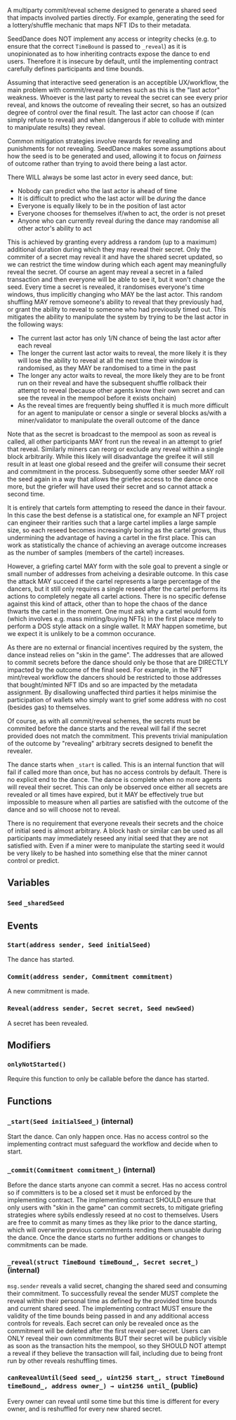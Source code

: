 A multiparty commit/reveal scheme designed to generate a shared
seed that impacts involved parties directly. For example, generating the
seed for a lottery/shuffle mechanic that maps NFT IDs to their metadata.

SeedDance does NOT implement any access or integrity checks (e.g. to ensure
that the correct `TimeBound` is passed to `_reveal`) as it is unopinionated
as to how inheriting contracts expose the dance to end users. Therefore it
is insecure by default, until the implementing contract carefully defines
participants and time bounds.

Assuming that interactive seed generation is an acceptible UX/workflow, the
main problem with commit/reveal schemes such as this is the "last actor"
weakness. Whoever is the last party to reveal the secret can see every
prior reveal, and knows the outcome of revealing their secret, so has an
outsized degree of control over the final result. The last actor can choose
if (can simply refuse to reveal) and when (dangerous if able to collude
with minter to manipulate results) they reveal.

Common mitigation strategies involve rewards for revealing and punishments
for not revealing. SeedDance makes some assumptions about how the seed is
to be generated and used, allowing it to focus on _fairness_ of outcome
rather than trying to avoid there being a last actor.

There WILL always be some last actor in every seed dance, but:
- Nobody can predict who the last actor is ahead of time
- It is difficult to predict who the last actor will be _during_ the dance
- Everyone is equally likely to be in the position of last actor
- Everyone chooses for themselves if/when to act, the order is not preset
- Anyone who can currently reveal during the dance may randomise all other
  actor's ability to act

This is achieved by granting every address a random (up to a maximum)
additional duration during which they may reveal their secret. Only the
commiter of a secret may reveal it and have the shared secret updated, so
we can restrict the time window during which each agent may meaningfully
reveal the secret. Of course an agent may reveal a secret in a failed
transaction and then everyone will be able to see it, but it won't change
the seed. Every time a secret is revealed, it randomises everyone's time
windows, thus implicitly changing who MAY be the last actor. This random
shuffling MAY remove someone's ability to reveal that they previously had,
or grant the ability to reveal to someone who had previously timed out.
This mitigates the ability to manipulate the system by trying to be the
last actor in the following ways:
- The current last actor has only 1/N chance of being the last actor after
  each reveal
- The longer the current last actor waits to reveal, the more likely it is
  they will lose the ability to reveal at all the next time their window is
  randomised, as they MAY be randomised to a time in the past
- The longer any actor waits to reveal, the more likely they are to be
  front run on their reveal and have the subsequent shuffle rollback their
  attempt to reveal (because other agents know their own secret and can see
  the reveal in the mempool before it exists onchain)
- As the reveal times are frequently being shuffled it is much more
  difficult for an agent to manipulate or censor a single or several blocks
  as/with a miner/validator to manipulate the overall outcome of the dance

Note that as the secret is broadcast to the mempool as soon as reveal is
called, all other participants MAY front run the reveal in an attempt to
grief that reveal. Similarly miners can reorg or exclude any
reveal within a single block arbitrarily. While this likely will
disadvantage the greifee it will still result in at least one global reseed
and the greifer will consume their secret and commitment in the process.
Subsequently some other seeder MAY roll the seed again in a way that
allows the griefee access to the dance once more, but the griefer will have
used their secret and so cannot attack a second time.

It is entirely that cartels form attempting to reseed the dance in their
favour. In this case the best defense is a statistical one, for example an
NFT project can engineer their rarities such that a large cartel implies a
large sample size, so each reseed becomes increasingly boring as the cartel
grows, thus undermining the advantage of having a cartel in the first place.
This can work as statistically the chance of achieving an average outcome
increases as the number of samples (members of the cartel) increases.

However, a griefing cartel MAY form with the sole goal to prevent a single
or small number of addresses from acheiving a desirable outcome. In this
case the attack MAY succeed if the cartel represents a large percentage of
the dancers, but it still only requires a single reseed after the cartel
performs its actions to completely negate all cartel actions. There is no
specific defense against this kind of attack, other than to hope the chaos
of the dance thwarts the cartel in the moment. One must ask why a cartel
would form (which involves e.g. mass minting/buying NFTs) in the first
place merely to perform a DOS style attack on a single wallet. It MAY
happen sometime, but we expect it is unlikely to be a common occurance.

As there are no external or financial incentives required by the system,
the dance instead relies on "skin in the game". The addresses that are
allowed to commit secrets before the dance should only be those that are
DIRECTLY impacted by the outcome of the final seed. For example, in the NFT
mint/reveal workflow the dancers should be restricted to those addresses
that bought/minted NFT IDs and so are impacted by the metadata assignment.
By disallowing unaffected third parties it helps minimise the participation
of wallets who simply want to grief some address with no cost (besides gas)
to themselves.

Of course, as with all commit/reveal schemes, the secrets must be commited
before the dance starts and the reveal will fail if the secret provided
does not match the commitment. This prevents trivial manipulation of the
outcome by "revealing" arbitrary secrets designed to benefit the revealer.

The dance starts when `_start` is called. This is an internal function that
will fail if called more than once, but has no access controls by default.
There is no explicit end to the dance. The dance is complete when no more
agents will reveal their secret. This can only be observed once either all
secrets are revealed or all times have expired, but it MAY be effectively
true but impossible to measure when all parties are satisfied with the
outcome of the dance and so will choose not to reveal.

There is no requirement that everyone reveals their secrets and the choice
of initial seed is almost arbitrary. A block hash or similar can be used
as all participants may immediately reseed any initial seed that they are
not satisfied with. Even if a miner were to manipulate the starting seed it
would be very likely to be hashed into something else that the miner cannot
control or predict.


## Variables
### `Seed` `_sharedSeed`


## Events
### `Start(address sender, Seed initialSeed)`

The dance has started.




### `Commit(address sender, Commitment commitment)`

A new commitment is made.




### `Reveal(address sender, Secret secret, Seed newSeed)`

A secret has been revealed.





## Modifiers
### `onlyNotStarted()`

Require this function to only be callable before the dance has started.




## Functions
### `_start(Seed initialSeed_)` (internal)

Start the dance. Can only happen once.
Has no access control so the implementing contract must safeguard the
workflow and decide when to start.




### `_commit(Commitment commitment_)` (internal)

Before the dance starts anyone can commit a secret.
Has no access control so if committers is to be a closed set it must be
enforced by the implementing contract. The implementing contract SHOULD
ensure that only users with "skin in the game" can commit secrets, to
mitigate griefing strategies where sybils endlessly reseed at no cost
to themselves.
Users are free to commit as many times as they like prior to the dance
starting, which will overwrite previous commitments rending them
unusable during the dance. Once the dance starts no further additions
or changes to commitments can be made.




### `_reveal(struct TimeBound timeBound_, Secret secret_)` (internal)

`msg.sender` reveals a valid secret, changing the shared seed and
consuming their commitment. To successfully reveal the sender MUST
complete the reveal within their personal time as defined by the
provided time bounds and current shared seed.
The implementing contract MUST ensure the validity of the time bounds
being passed in and any additional access controls for reveals.
Each secret can only be revealed once as the commitment will be deleted
after the first reveal per-secret.
Users can ONLY reveal their own commitments BUT their secret will be
publicly visible as soon as the transaction hits the mempool, so they
SHOULD NOT attempt a reveal if they believe the transaction will fail,
including due to being front run by other reveals reshuffling times.




### `canRevealUntil(Seed seed_, uint256 start_, struct TimeBound timeBound_, address owner_) → uint256 until_` (public)

Every owner can reveal until some time but this time is different for
every owner, and is reshuffled for every new shared secret.





